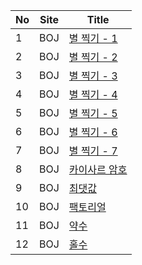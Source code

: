 | No  | Site | Title                                           | 
|-----|------|-------------------------------------------------|
| 1   | BOJ | [별 찍기 - 1](https://www.acmicpc.net/problem/2438)  |
| 2   | BOJ | [별 찍기 - 2](https://www.acmicpc.net/problem/2439) |
| 3   | BOJ | [별 찍기 - 3](https://www.acmicpc.net/problem/2440) |
| 4   | BOJ | [별 찍기 - 4](https://www.acmicpc.net/problem/2441) |
| 5   | BOJ | [별 찍기 - 5](https://www.acmicpc.net/problem/2442) |
| 6   | BOJ | [별 찍기 - 6](https://www.acmicpc.net/problem/2443) |
| 7   | BOJ | [별 찍기 - 7](https://www.acmicpc.net/problem/2444) |
| 8   | BOJ | [카이사르 암호](https://www.acmicpc.net/problem/5598) |
| 9   | BOJ | [최댓값](https://www.acmicpc.net/problem/2562) |
| 10   | BOJ | [팩토리얼](https://www.acmicpc.net/problem/10872) |
| 11   | BOJ | [약수](https://www.acmicpc.net/problem/1037) |
| 12   | BOJ | [홀수](https://www.acmicpc.net/problem/2576) |

